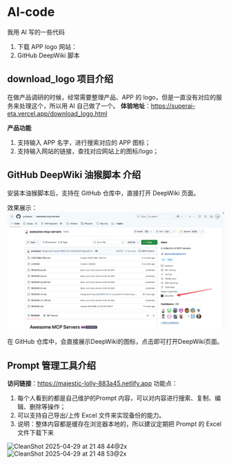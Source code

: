 # AI-code
我用 AI 写的一些代码

1. 下载 APP logo 网站：
2. GitHub DeepWiki 脚本


## download_logo 项目介绍
在做产品调研的时候，经常需要整理产品、APP 的 logo，但是一直没有对应的服务来处理这个，所以用 AI 自己做了一个。
**体验地址**：https://superai-eta.vercel.app/download_logo.html

**产品功能**
1. 支持输入 APP 名字，进行搜索对应的 APP 图标；
2. 支持输入网站的链接，查找对应网站上的图标/logo；

## GitHub DeepWiki 油猴脚本 介绍
安装本油猴脚本后，支持在 GitHub 仓库中，直接打开 DeepWiki 页面。

效果展示：
![](https://raw.githubusercontent.com/askfanxiaojun/img/master/images/2025/04/29/CleanShot%202025-04-29%20at%2016.07.05-2x.jpg)

在 GitHub 仓库中，会直接展示DeepWiki的图标，点击即可打开DeepWiki页面。

## Prompt 管理工具介绍
**访问链接**：https://majestic-lolly-883a45.netlify.app
功能点：
1. 每个人看到的都是自己维护的Prompt 内容，可以对内容进行搜索、复制、编辑、删除等操作；
2. 可以支持自己导出/上传  Excel 文件来实现备份的能力。
3. 说明：整体内容都是缓存在浏览器本地的，所以建议定期把 Prompt 的 Excel 文件下载下来

![CleanShot 2025-04-29 at 21 48 44@2x](https://github.com/user-attachments/assets/12e72205-1ad0-42b8-9c4f-88f9e97d35db)
![CleanShot 2025-04-29 at 21 48 53@2x](https://github.com/user-attachments/assets/5155a522-25e2-4772-a70a-2619bbc16ccc)

